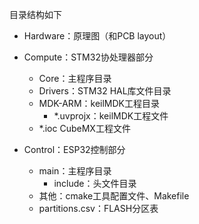 目录结构如下

- Hardware：原理图（和PCB layout）

- Compute：STM32协处理器部分
  - Core：主程序目录
  - Drivers：STM32 HAL库文件目录
  - MDK-ARM：keilMDK工程目录
    - *.uvprojx：keilMDK工程文件
  - *.ioc CubeMX工程文件

- Control：ESP32控制部分
  - main：主程序目录
    - include：头文件目录
  - 其他：cmake工具配置文件、Makefile
  - partitions.csv：FLASH分区表

